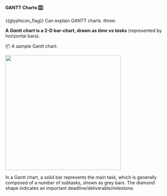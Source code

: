 <div id="title">

#### GANTT Charts :three:

</div>
<span id="outcomes">{{glyphicon_flag}} Can explain GANTT charts :three:</span>

<div id="body">

**A _Gantt chart_ is a 2-D bar-chart, drawn as _time vs tasks_** (represented by horizontal bars).

<tip-box>

:package: A sample Gantt chart:

<img src="{{baseUrl}}/projectPlanning/ganttCharts/images/gantt.png" height="360" />
<p/>

</tip-box>

In a Gantt chart, a solid bar represents the main task, which is generally composed of a number of subtasks, shown as grey bars. The diamond shape indicates an important deadline/deliverable/milestone.

</div>

<div id="extras">
</div>